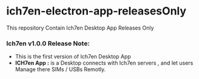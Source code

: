 # ich7en-electron-app-releasesOnly
This repository Contain Ich7en Desktop App Releases Only
###  Ich7en v1.0.0 Release Note: 
- This is the first version of Ich7en Desktop App
- **ICH7en App :** is a Desktop  connects with Ich7en servers , and let users Manage there SIMs / USBs Remotly.
